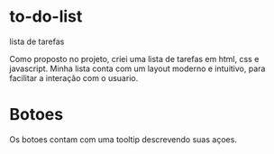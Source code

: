 # to-do-list

lista de tarefas

Como proposto no projeto, criei uma lista de tarefas em html, css e javascript.
Minha lista conta com um layout moderno e intuitivo, para facilitar a interação com o usuario.

# Botoes

Os botoes contam com uma tooltip descrevendo suas açoes.
